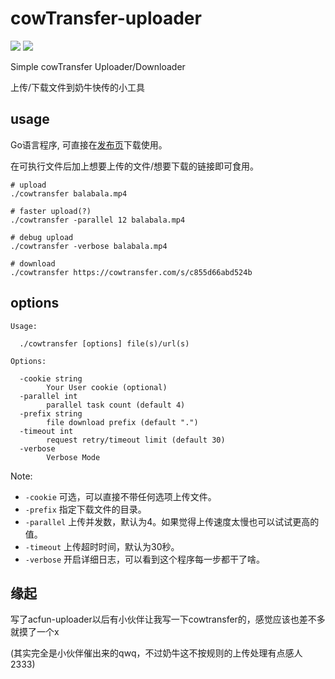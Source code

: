 # cowTransfer-uploader
<a title="Release" target="_blank" href="https://github.com/Mikubill/cowtransfer-uploader/releases"><img src="https://img.shields.io/github/release/Mikubill/cowtransfer-uploader.svg?style=flat-square&hash=c7"></a>
<a title="Go Report Card" target="_blank" href="https://goreportcard.com/report/github.com/Mikubill/cowtransfer-uploader"><img src="https://goreportcard.com/badge/github.com/Mikubill/cowtransfer-uploader?style=flat-square"></a>

Simple cowTransfer Uploader/Downloader

上传/下载文件到奶牛快传的小工具

## usage

Go语言程序, 可直接在[发布页](https://github.com/Mikubill/cowtransfer-uploader/releases)下载使用。

在可执行文件后加上想要上传的文件/想要下载的链接即可食用。

```shell
# upload
./cowtransfer balabala.mp4

# faster upload(?)
./cowtransfer -parallel 12 balabala.mp4

# debug upload
./cowtransfer -verbose balabala.mp4

# download
./cowtransfer https://cowtransfer.com/s/c855d66abd524b
```

## options

```shell
Usage:

  ./cowtransfer [options] file(s)/url(s)

Options:

  -cookie string
    	Your User cookie (optional)
  -parallel int
    	parallel task count (default 4)
  -prefix string
    	file download prefix (default ".")
  -timeout int
    	request retry/timeout limit (default 30)
  -verbose
    	Verbose Mode
```

Note: 

* `-cookie` 可选，可以直接不带任何选项上传文件。
* `-prefix` 指定下载文件的目录。
* `-parallel` 上传并发数，默认为4。如果觉得上传速度太慢也可以试试更高的值。
* `-timeout` 上传超时时间，默认为30秒。
* `-verbose` 开启详细日志，可以看到这个程序每一步都干了啥。

## 缘起

写了acfun-uploader以后有小伙伴让我写一下cowtransfer的，感觉应该也差不多就摸了一个x

(其实完全是小伙伴催出来的qwq，不过奶牛这不按规则的上传处理有点感人2333)